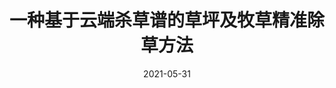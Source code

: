 ---
title: 一种基于云端杀草谱的草坪及牧草精准除草方法

event: 发明专利
event_url: ""

location: China

summary: ""
abstract: ""

# Talk start and end times.
#   End time can optionally be hidden by prefixing the line with `#`.
date: "2021-05-31"
date_end: "2021-09-07"
all_day: true

# Schedule page publish date (NOT talk date).
publishDate: "2017-01-01T00:00:00Z"

authors: [金小俊, 陈勇, 于佳琳]
tags: []

# Is this a featured talk? (true/false)
featured: false

links:
- name: 发明
- name: 受理
url_code: ""
url_pdf: ""
url_slides: ""
url_video: ""
 
# Markdown Slides (optional).
#   Associate this talk with Markdown slides.
#   Simply enter your slide deck's filename without extension.
#   E.g. `slides = "example-slides"` references `content/slides/example-slides.md`.
#   Otherwise, set `slides = ""`.

# Projects (optional).
#   Associate this post with one or more of your projects.
#   Simply enter your project's folder or file name without extension.
#   E.g. `projects = ["internal-project"]` references `content/project/deep-learning/index.md`.
#   Otherwise, set `projects = []`.
---